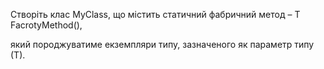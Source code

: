 Створіть клас MyClass, що містить статичний фабричний метод – T FacrotyMethod(),

який породжуватиме екземпляри типу, зазначеного як параметр типу (Т).
